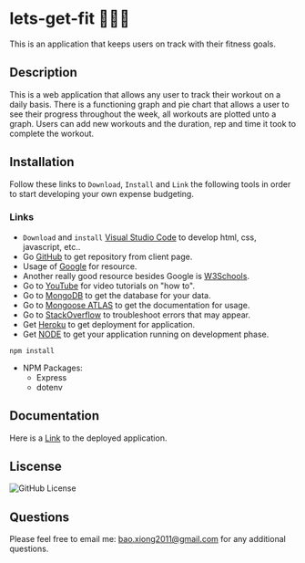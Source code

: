 # lets-get-fit 🤸🏋️‍♀️
This is an application that keeps users on track with their fitness goals. 


## Description

This is a web application that allows any user to track their workout on a daily basis. There is a functioning graph and pie chart that allows a user to see their progress throughout the week, all workouts are plotted unto a graph. Users can add new workouts and the duration, rep and time it took to complete the workout. 

## Installation 

Follow these links to `Download`, `Install` and `Link` the following tools in order to start developing your own expense budgeting.

### Links
-  `Download` and `install` [Visual Studio Code](https://code.visualstudio.com/) to develop html, css, javascript, etc..
-  Go [GitHub](http://www.github.com) to get repository from client page.
-  Usage of [Google](http://www.google.com) for resource.
- Another really good resource besides Google is [W3Schools](https://www.w3schools.com/).
- Go to [YouTube](http://www.youtube.com) for video tutorials on "how to".
- Go to [MongoDB](https://www.mongodb.com/) to get the database for your data.
- Go to [Mongoose ATLAS](https://mongoosejs.com/docs/) to get the documentation for usage.
- Go to [StackOverflow](https://stackoverflow.com/) to troubleshoot errors that may appear.
- Get [Heroku](https://id.heroku.com/login) to get deployment for application.
- Get [NODE](https://nodejs.org/en/) to get your application running on development phase.

```
npm install
``` 
- NPM Packages:
    - Express
    - dotenv

## Documentation

Here is a [Link]() to the deployed application. 

## Liscense 
![GitHub License](https://img.shields.io/github/license/baoxng/lets-get-fit)

## Questions

Please feel free to email me: bao.xiong2011@gmail.com for any additional questions. 



